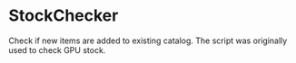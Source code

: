 # StockChecker
Check if new items are added to existing catalog. The script was originally used to check GPU stock.
